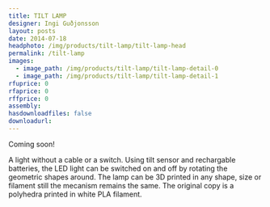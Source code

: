 ```yaml
---
title: TILT LAMP
designer: Ingi Guðjonsson
layout: posts
date: 2014-07-18
headphoto: /img/products/tilt-lamp/tilt-lamp-head
permalink: /tilt-lamp
images:  
  - image_path: /img/products/tilt-lamp/tilt-lamp-detail-0
  - image_path: /img/products/tilt-lamp/tilt-lamp-detail-1
rfuprice: 0
rfaprice: 0
rffprice: 0
assembly: 
hasdownloadfiles: false
downloadurl:
---
```


Coming soon!

A light without a cable or a switch. Using tilt sensor and rechargable batteries, the LED light can be switched on and off by rotating the geometric shapes around. The lamp can be 3D printed in any shape, size or filament still the mecanism remains the same. The original copy is a polyhedra printed in white PLA filament.